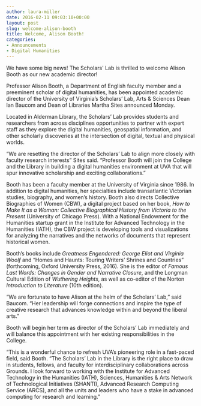 ```yaml
---
author: laura-miller
date: 2016-02-11 09:03:10+00:00
layout: post
slug: welcome-alison-booth
title: Welcome, Alison Booth!
categories:
- Announcements
- Digital Humanities
---
```


We have some big news! The Scholars' Lab is thrilled to welcome Alison Booth as our new academic director!




Professor Alison Booth, a Department of English faculty member and a preeminent scholar of digital humanities, has been appointed academic director of the University of Virginia’s Scholars’ Lab, Arts & Sciences Dean Ian Baucom and Dean of Libraries Martha Sites announced Monday.



Located in Alderman Library, the Scholars’ Lab provides students and researchers from across disciplines opportunities to partner with expert staff as they explore the digital humanities, geospatial information, and other scholarly discoveries at the intersection of digital, textual and physical worlds.

“We are resetting the director of the Scholars’ Lab to align more closely with faculty research interests” Sites said. “Professor Booth will join the College and the Library in building a digital humanities environment at UVA that will spur innovative scholarship and exciting collaborations.”

Booth has been a faculty member at the University of Virginia since 1986. In addition to digital humanities, her specialties include transatlantic Victorian studies, biography, and women’s history. Booth also directs Collective Biographies of Women (CBW), a digital project based on her book, _How to Make It as a Woman: Collective Biographical History from Victoria to the Present_ (University of Chicago Press). With a National Endowment for the Humanities startup grant in the Institute for Advanced Technology in the Humanities (IATH), the CBW project is developing tools and visualizations for analyzing the narratives and the networks of documents that represent historical women.

Booth’s books include _Greatness Engendered: George Eliot and Virginia Woolf_ and “Homes and Haunts: Touring Writers’ Shrines and Countries” (forthcoming, Oxford University Press, 2016). She is the editor of _Famous Last Words: Changes in Gender and Narrative Closure_, and the Longman Cultural Edition of _Wuthering Heights_, as well as co-editor of the Norton _Introduction to Literature_ (10th edition).




“We are fortunate to have Alison at the helm of the Scholars’ Lab,” said Baucom. “Her leadership will forge connections and inspire the type of creative research that advances knowledge within and beyond the liberal arts.”

Booth will begin her term as director of the Scholars’ Lab immediately and will balance this appointment with her existing responsibilities in the College.

“This is a wonderful chance to refresh UVA’s pioneering role in a fast-paced field, said Booth. “The Scholars’ Lab in the Library is the right place to draw in students, fellows, and faculty for interdisciplinary collaborations across Grounds. I look forward to working with the Institute for Advanced Technology in the Humanities (IATH), Sciences, Humanities & Arts Network of Technological Initiatives (SHANTI), Advanced Research Computing Service (ARCS), and all the units and leaders who have a stake in advanced computing for research and learning.”
